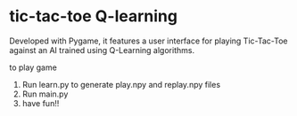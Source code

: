 # tic-tac-toe Q-learning
Developed with Pygame, it features a user interface for playing Tic-Tac-Toe against an AI trained using Q-Learning algorithms.

to play game
1. Run learn.py to generate play.npy and replay.npy files
2. Run main.py
3. have fun!!
